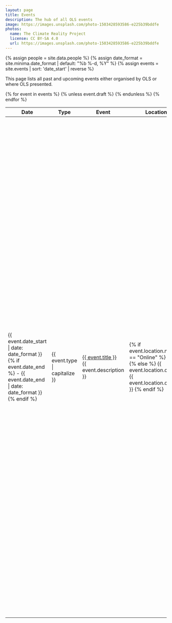 ```yaml
---
layout: page
title: Events
description: The hub of all OLS events
image: https://images.unsplash.com/photo-1503428593586-e225b39bddfe
photos:
  name: The Climate Reality Project
  license: CC BY-SA 4.0
  url: https://images.unsplash.com/photo-1503428593586-e225b39bddfe
---
```


{% assign people = site.data.people %}
{% assign date_format = site.minima.date_format | default: "%b %-d, %Y" %}
{% assign events = site.events | sort: 'date_start' | reverse %}

This page lists all past and upcoming events either organised by OLS or where OLS presented.

<table class="eventtable table is-striped">
  <thead>
    <tr>
      <th>Date</th>
      <th>Type</th>
      <th>Event</th>
      <th>Location</th>
      <th>Contributions from OLS</th>
    </tr>
  </thead>
  <tbody>
  {% for event in events  %}
    {% unless event.draft %}
    <tr>
      <td> {{ event.date_start | date: date_format }} {% if event.date_end %} - {{ event.date_end | date: date_format }}{% endif %} </td>
      <td>{{ event.type | capitalize }}</td>
      <td>
        <a class="eventtable-title" href="{% if event.external %}{{ event.external }}{% else %}{{ event.url }}{% endif %}">{{ event.title }}</a>
        <br>
        <span class="eventtable-description">{{ event.description }}</span>
      </td>
      <td> 
        {% if event.location.name == "Online" %}
        Online
        {% else %}
        {{ event.location.city }}, {{ event.location.country }}
        {% endif %}
      </td>
      <td>
        {% if event.contributions.organisers %}
          {% assign group = event.contributions.organisers %}
          {% include _includes/avatars.html %}
        <span class="eventtable-contribution">Organisers:</span> {{ avatars | remove_first: ', ' }}
        <br/>
        {% endif %}
        {% if event.contributions.instructors %}
          {% assign group = event.contributions.instructors %}
          {% include _includes/avatars.html %}
        <span class="eventtable-contribution">Instructors:</span> {{ avatars | remove_first: ', ' }}
        <br/>
        {% endif %}
        {% if event.contributions.facilitators %}
          {% assign group = event.contributions.facilitators %}
          {% include _includes/avatars.html %}
        <span class="eventtable-contribution">Facilitators:</span> {{ avatars | remove_first: ', ' }}
        <br/>
        {% endif %}
        {% if event.contributions.helpers %}
          {% assign group = event.contributions.helpers %}
          {% include _includes/avatars.html %}
        <span class="eventtable-contribution">Helpers:</span> {{ avatars | remove_first: ', ' }}
        <br/>
        {% endif %}
        {% if event.contributions.talks %}
        <span class="eventtable-contribution">Talks</span>
        <br/>
          {% for talk in event.contributions.talks %}
            {% assign group = talk.speakers %}
            {% include _includes/avatars.html %}
            <i>"{{ talk.title }}"</i>&nbsp;
            {% include _includes/event-support.html contribution=talk %}
            {% if talk.speakers %}by {{ avatars | remove_first: ', ' }}{% endif %}
            <br/>
          {% endfor %}
        <br/>
        {% endif %}
        {% if event.contributions.posters %}
        <span class="eventtable-contribution">Posters</span>
        <br/>
          {% for poster in event.contributions.posters %}
            {% assign group = poster.presenters %}
            {% include _includes/avatars.html %}
            <i>"{{ poster.title }}"</i> 
            {% if poster.poster %}([<i class="fas fa-image"></i> Poster]({{ poster.poster }})){% endif %} 
            {% if poster.presenters %}by {{ avatars | remove_first: ', ' }}{% endif %}
            <br/>
          {% endfor %}
        <br/>
        {% endif %}
        {% if event.contributions.workshops %}
        <span class="eventtable-contribution">Workshops</span>
        <br/>
          {% for workshop in event.contributions.workshops %}
            {% assign group = workshop.facilitators %}
            {% include _includes/avatars.html %}
            <i>"{{ workshop.title }}"</i>&nbsp;
            {% include _includes/event-support.html contribution=workshop %}
            {% if workshop.facilitators %}by {{ avatars | remove_first: ', ' }}{% endif %}
            <br/>
          {% endfor %}
        <br/>
        {% endif %}
      </td>
    </tr>
    {% endunless %}
  {% endfor %}
  </tbody>
</table>
